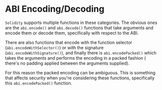 # ABI Encoding/Decoding

`Solidity` supports multiple functions in these categories. The obvious ones are the `abi.encode()` and `abi.decode()` functions that take arguments and encode them or decode them, specifically with respect to the ABI.

There are also functions that encode with the function selector (`abi.encodeWithSelector()`) or with the signature (`abi.encodeWithSignature()`), and finally there is `abi.encodePacked()` which takes the arguments and performs the encoding in a packed fashion ( there's no padding applied between the arguments supplied).

For this reason the packed encoding can be ambiguous. This is something that affects security when you're considering these functions, specifically this `abi.encodePacked()` function.